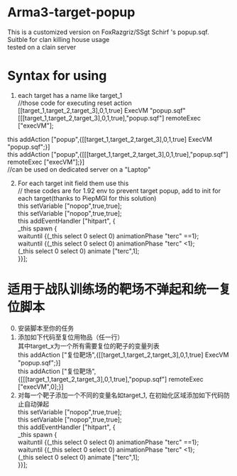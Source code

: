 # Arma3-target-popup  
This is a customized version on FoxRazgriz/SSgt Schirf 's popup.sqf.  
Suitble for clan killing house usage  
tested on a clain server  
# Syntax for using  
1. each target has a name like target_1  
//those code for executing reset action  
[[target_1,target_2,target_3],0,1,true] ExecVM  "popup.sqf"  
[[[target_1,target_2,target_3],0,1,true],"popup.sqf"] remoteExec ["execVM"];  

this addAction ["popup",{[[target_1,target_2,target_3],0,1,true] ExecVM  "popup.sqf";}]  
this addAction ["popup",{[[[target_1,target_2,target_3],0,1,true],"popup.sqf"] remoteExec ["execVM"];}]  
//can be used on dedicated server on a "Laptop"  

2. For each target init field them use this  
// these codes are for 1.92 env to prevent target popup, add to init for each target(thanks to PiepMGI for this solution)  
this setVariable ["nopop",true,true];   
this setVariable ["nopop",true,true];   
this addEventHandler ["hitpart", {   
_this spawn {  
  waituntil {(_this select 0 select 0) animationPhase "terc" ==1};   
  waituntil {(_this select 0 select 0) animationPhase "terc" <1};   
 (_this select 0 select 0) animate ["terc",1];   
}}];   
  
# 适用于战队训练场的靶场不弹起和统一复位脚本  
  
0. 安装脚本至你的任务  
1. 添加如下代码至复位用物品（任一行）  
其中target_x为一个所有需要复位的靶子的变量列表  
this addAction ["复位靶场",{[[target_1,target_2,target_3],0,1,true] ExecVM  "popup.sqf";}]  
this addAction ["复位靶场",{[[[target_1,target_2,target_3],0,1,true],"popup.sqf"] remoteExec ["execVM",0];}]  
2. 对每一个靶子添加一个不同的变量名如target_1, 在初始化区域添加如下代码防止自动弹起  
this setVariable ["nopop",true,true];   
this setVariable ["nopop",true,true];   
this addEventHandler ["hitpart", {   
_this spawn {  
  waituntil {(_this select 0 select 0) animationPhase "terc" ==1};   
  waituntil {(_this select 0 select 0) animationPhase "terc" <1};   
 (_this select 0 select 0) animate ["terc",1];   
}}];   

